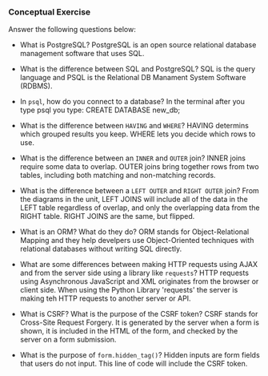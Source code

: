 ### Conceptual Exercise

Answer the following questions below:

- What is PostgreSQL?
PostgreSQL is an open source relational database management software that uses SQL.

- What is the difference between SQL and PostgreSQL?
SQL is the query language and PSQL is the Relational DB Manament System Software (RDBMS).

- In `psql`, how do you connect to a database?
In the terminal after you type psql you type: CREATE DATABASE new_db;

- What is the difference between `HAVING` and `WHERE`?
HAVING determins which grouped results you keep. WHERE lets you decide which rows to use.

- What is the difference between an `INNER` and `OUTER` join?
INNER joins require some data to overlap. OUTER joins bring together rows from two tables, including both matching and non-matching records.

- What is the difference between a `LEFT OUTER` and `RIGHT OUTER` join?
From the diagrams in the unit, LEFT JOINS will include all of the data in the LEFT table regardless of overlap, and only the overlapping data from the RIGHT table. RIGHT JOINS are the same, but flipped. 

- What is an ORM? What do they do?
ORM stands for Object-Relational Mapping and they help develpers use Object-Oriented techniques with relational databases without writing SQL directly.  

- What are some differences between making HTTP requests using AJAX 
  and from the server side using a library like `requests`?
  HTTP requests using Asynchronous JavaScript and XML originates from the browser or client side. When using the Python Library 'requests' the server is making teh HTTP requests to another server or API. 

- What is CSRF? What is the purpose of the CSRF token?
CSRF stands for Cross-Site Request Forgery. It is generated by the server when a form is shown, it is included in the HTML of the form, and checked by the server on a form submission.

- What is the purpose of `form.hidden_tag()`?
Hidden inputs are form fields that users do not input. This line of code will include the CSRF token. 
